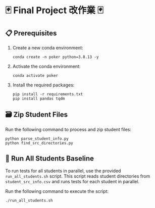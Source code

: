 # 🃏 Final Project 改作業 🃏
## 📋 Prerequisites

1. Create a new conda environment:
   ```
   conda create -n poker python=3.8.13 -y
   ```

2. Activate the conda environment:
   ```
   conda activate poker
   ```

3. Install the required packages:
   ```
   pip install -r requirements.txt
   pip install pandas tqdm
   ```

## 🗃️ Zip Student Files

Run the following command to process and zip student files:

```
python parse_student_info.py
python find_src_directories.py
```

## 🚀 Run All Students Baseline

To run tests for all students in parallel, use the provided `run_all_students.sh` script. This script reads student directories from `student_src_info.csv` and runs tests for each student in parallel.

Run the following command to execute the script:

```
./run_all_students.sh
```

